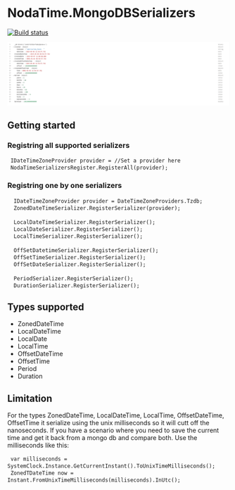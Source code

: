 # NodaTime.MongoDBSerializers

[![Build status](https://ci.appveyor.com/api/projects/status/baxe77t1p2m2qsje?svg=true)](https://ci.appveyor.com/project/hugoj0s3/nodatime-mongodbserializers)

![image of saved document](https://github.com/hugoj0s3/NodaTime.MongoDBSerializers/blob/master/datasaved.png)

## Getting started
### Registring all supported serializers
```CSharp
 IDateTimeZoneProvider provider = //Set a provider here
 NodaTimeSerializersRegister.RegisterAll(provider);
```
### Registring one by one serializers
```CSharp
  IDateTimeZoneProvider provider = DateTimeZoneProviders.Tzdb;
  ZonedDateTimeSerializer.RegisterSerializer(provider);

  LocalDateTimeSerializer.RegisterSerializer();
  LocalDateSerializer.RegisterSerializer();
  LocalTimeSerializer.RegisterSerializer();

  OffSetDatetimeSerializer.RegisterSerializer();
  OffSetTimeSerializer.RegisterSerializer();
  OffSetDateSerializer.RegisterSerializer();

  PeriodSerializer.RegisterSerializer();
  DurationSerializer.RegisterSerializer();
```
## Types supported
* ZonedDateTime 
* LocalDateTime
* LocalDate
* LocalTime 
* OffsetDateTime 
* OffsetTime 
* Period
* Duration

## Limitation
For the types ZonedDateTime, LocalDateTime, LocalTime, OffsetDateTime, OffsetTime it serialize using the unix milliseconds so it will cutt off the nanoseconds. If you have a scenario where you need to save the current time and get it back from a mongo db and compare both. Use the milliseconds like this:

```CSharp
 var milliseconds = SystemClock.Instance.GetCurrentInstant().ToUnixTimeMilliseconds();
 ZonedTDateTime now = Instant.FromUnixTimeMilliseconds(milliseconds).InUtc();
```

